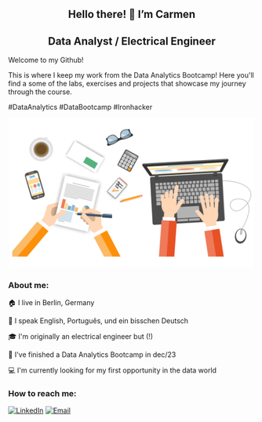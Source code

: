 
<div align="center">
  <h2>Hello there! 👋 I’m Carmen</h2>
  <h2>Data Analyst / Electrical Engineer</h2>
</div>

<div align="left">

  Welcome to my Github!
  
  This is where I keep my work from the Data Analytics Bootcamp! 
  Here you'll find a some of the labs, exercises and projects that showcase my journey through the course.
  
</div>

#DataAnalytics #DataBootcamp #Ironhacker

<div align="center">
  <img src="https://github.com/calumatos/calumatos/blob/main/gitreadme.gif" alt="Git README" width="500" />
</div>

<div align="left">
  
### About me: 

🏠 I live in Berlin, Germany

💬 I speak English, Português, und ein bisschen Deutsch 

🎓 I'm originally an electrical engineer but (!)

🚀 I've finished a Data Analytics Bootcamp in dec/23

💻 I'm currently looking for my first opportunity in the data world


</div>

### How to reach me:

[![LinkedIn](https://img.shields.io/badge/LinkedIn-0A66C2?style=flat-square&logo=linkedin&logoColor=white)](https://www.linkedin.com/in/calumatos/)
[![Email](https://img.shields.io/badge/Email-D14836?style=flat-square&logo=gmail&logoColor=white)](mailto:calumatos@gmail.com)

